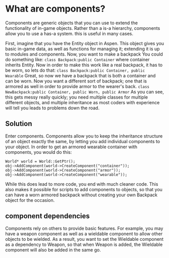 # What are components? #
Components are generic objects that you can use to extend the functionality of in-game objects. Rather than a is-a hierarchy, components allow you to use a has-a system. this is useful in many cases.

First, imagine that you have the Entity object in Aspen. This object gives you basic in-game data, as well as functions for managing it; extending it is up to modules and components. Now, you want to make a backpack You could do something like:
`class Backpack:public Container`
where container inherits Entity. Now in order to make this work like a real backpack, it has to be worn, so lets do that:
`class Backpack:public Container, public Wearable`
Great, so now we have a backpack that is both a container and can be worn. Now you want a different sort of backpack; one that is armored as well in order to provide armor to the wearer's back.
`class NewBackpack:public Container, public Worn, public Armor`
As you can see, this gets messy really quickly; you need multiple classes for multiple different objects, and multiple inheritance as most coders with experience will tell you leads to problems down the road.
## Solution ##
Enter components. Components allow you to keep the inheritance structure of an object exactly the same, by letting you add individual components to your object. In order to get an armored wearable container with components, you would do this:
```
World* world = World::GetPtr();
obj->AddComponent(world->CreateComponent("container"));
obj->AddComponent(world->CreateComponent("armor"));
obj->AddComponent(world->CreateComponent("wearable"));
```
While this does lead to more code, you end with much cleaner code. This also makes it possible for scripts to add components to objects, so that you can have a worn armored backpack without creating your own Backpack object for the occasion.

## component dependencies ##
Components rely on others to provide basic features. For example, you may have a weapon component as well as a wieldable component to allow other objects to be wielded. As a result, you want to set the Wieldable component as a dependency to Weapon, so that when Weapon is added, the Wieldable component will also be added in the same go.